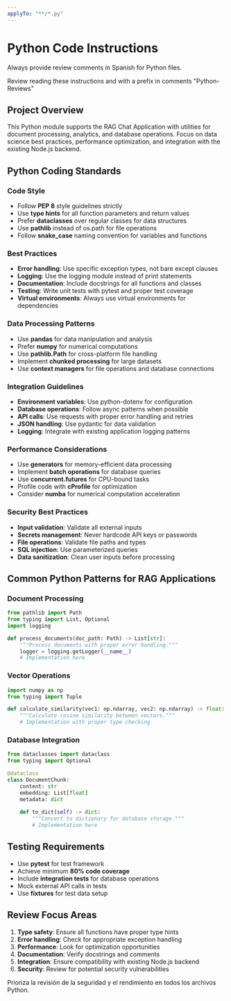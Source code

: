 ```yaml
---
applyTo: "**/*.py"
---
```

# Python Code Instructions

Always provide review comments in Spanish for Python files.


Review reading these instructions and with a prefix in comments "Python-Reviews"


## Project Overview

This Python module supports the RAG Chat Application with utilities for document processing, analytics, and database operations. Focus on data science best practices, performance optimization, and integration with the existing Node.js backend.

## Python Coding Standards

### Code Style
- Follow **PEP 8** style guidelines strictly
- Use **type hints** for all function parameters and return values
- Prefer **dataclasses** over regular classes for data structures
- Use **pathlib** instead of os.path for file operations
- Follow **snake_case** naming convention for variables and functions

### Best Practices
- **Error handling**: Use specific exception types, not bare except clauses
- **Logging**: Use the logging module instead of print statements
- **Documentation**: Include docstrings for all functions and classes
- **Testing**: Write unit tests with pytest and proper test coverage
- **Virtual environments**: Always use virtual environments for dependencies

### Data Processing Patterns
- Use **pandas** for data manipulation and analysis
- Prefer **numpy** for numerical computations
- Use **pathlib.Path** for cross-platform file handling
- Implement **chunked processing** for large datasets
- Use **context managers** for file operations and database connections

### Integration Guidelines
- **Environment variables**: Use python-dotenv for configuration
- **Database operations**: Follow async patterns when possible
- **API calls**: Use requests with proper error handling and retries
- **JSON handling**: Use pydantic for data validation
- **Logging**: Integrate with existing application logging patterns

### Performance Considerations
- Use **generators** for memory-efficient data processing
- Implement **batch operations** for database queries
- Use **concurrent.futures** for CPU-bound tasks
- Profile code with **cProfile** for optimization
- Consider **numba** for numerical computation acceleration

### Security Best Practices
- **Input validation**: Validate all external inputs
- **Secrets management**: Never hardcode API keys or passwords
- **File operations**: Validate file paths and types
- **SQL injection**: Use parameterized queries
- **Data sanitization**: Clean user inputs before processing

## Common Python Patterns for RAG Applications

### Document Processing
```python
from pathlib import Path
from typing import List, Optional
import logging

def process_documents(doc_path: Path) -> List[str]:
    """Process documents with proper error handling."""
    logger = logging.getLogger(__name__)
    # Implementation here
```

### Vector Operations
```python
import numpy as np
from typing import Tuple

def calculate_similarity(vec1: np.ndarray, vec2: np.ndarray) -> float:
    """Calculate cosine similarity between vectors."""
    # Implementation with proper type checking
```

### Database Integration
```python
from dataclasses import dataclass
from typing import Optional

@dataclass
class DocumentChunk:
    content: str
    embedding: List[float]
    metadata: dict
    
    def to_dict(self) -> dict:
        """Convert to dictionary for database storage."""
        # Implementation here
```

## Testing Requirements
- Use **pytest** for test framework
- Achieve minimum **80% code coverage**
- Include **integration tests** for database operations
- Mock external API calls in tests
- Use **fixtures** for test data setup

## Review Focus Areas
1. **Type safety**: Ensure all functions have proper type hints
2. **Error handling**: Check for appropriate exception handling
3. **Performance**: Look for optimization opportunities
4. **Documentation**: Verify docstrings and comments
5. **Integration**: Ensure compatibility with existing Node.js backend
6. **Security**: Review for potential security vulnerabilities

Prioriza la revisión de la seguridad y el rendimiento en todos los archivos Python.
